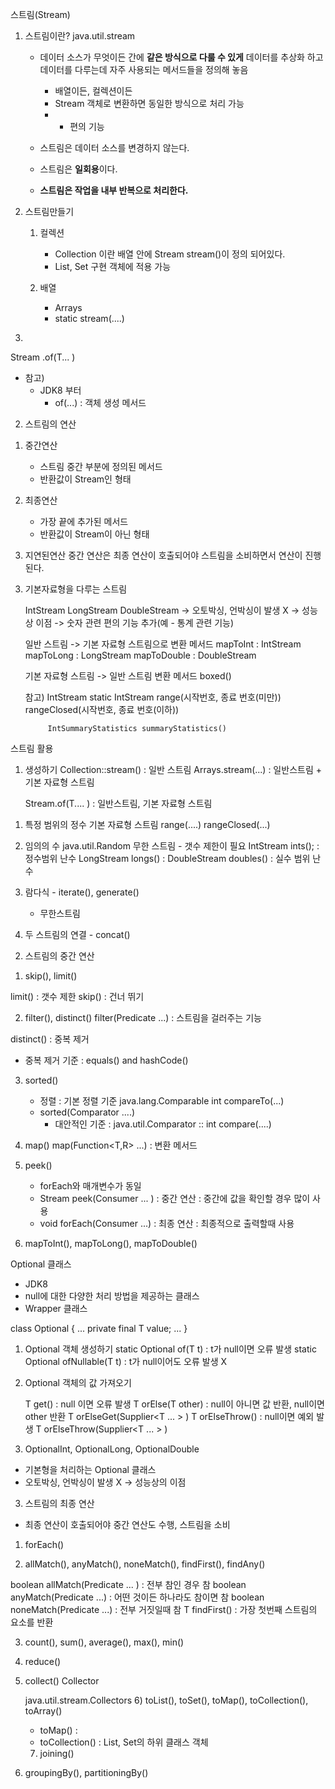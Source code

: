 스트림(Stream)
1. 스트림이란?
   java.util.stream

    - 데이터 소스가 무엇이든 간에 **같은 방식으로 다룰 수 있게** 데이터를 추상화 하고 데이터를 다루는데 자주 사용되는 메서드들을 정의해 놓음
        - 배열이든, 컬렉션이든
        - Stream 객체로 변환하면 동일한 방식으로 처리 가능
        - + 편의 기능

    - 스트림은 데이터 소스를 변경하지 않는다.
    - 스트림은 **일회용**이다.
    - **스트림은 작업을 내부 반복으로 처리한다.**

2. 스트림만들기
   1) 컬렉션
      - Collection 이란 배열 안에 Stream stream()이 정의 되어있다.
      - List, Set 구현 객체에 적용 가능

   2) 배열
      - Arrays
      - static stream(....)


3)
Stream
.of(T... )


- 참고)
    - JDK8 부터 
        - of(...) : 객체 생성 메서드

2. 스트림의 연산
1) 중간연산
    - 스트림 중간 부분에 정의된 메서드
    - 반환값이 Stream인 형태

2) 최종연산
    - 가장 끝에 추가된 메서드
    - 반환값이 Stream이 아닌 형태

3) 지연된연산
   중간 연산은 최종 연산이 호출되어야 스트림을 소비하면서 연산이 진행 된다.

3. 기본자료형을 다루는 스트림

   IntStream
   LongStream
   DoubleStream
   ->  오토박싱, 언박싱이 발생 X -> 성능상 이점
   -> 숫자 관련 편의 기능 추가(예 - 통계 관련 기능)


	일반 스트림 -> 기본 자료형 스트림으로 변환 메서드 
	mapToInt   : IntStream 
	mapToLong : LongStream
	mapToDouble : DoubleStream
	
	기본 자료형 스트림 -> 일반 스트림 변환 메서드 
	boxed()
	
	
	참고)
		IntStream 
			static IntStream range(시작번호, 종료 번호(미만))
								 rangeClosed(시작번호, 종료 번호(이하))
								 
								
			IntSummaryStatistics summaryStatistics()


스트림 활용
1. 생성하기
   Collection::stream() : 일반 스트림
   Arrays.stream(...) : 일반스트림 + 기본 자료형 스트림

   Stream.of(T.... ) : 일반스트림, 기본 자료형 스트림

1) 특정 범위의 정수
   기본 자료형 스트림
   range(....)
   rangeClosed(...)

2) 임의의 수
   java.util.Random
   무한 스트림 - 갯수 제한이 필요
   IntStream ints();  : 정수범위 난수
   LongStream longs() :
   DoubleStream doubles() : 실수 범위 난수

3) 람다식 - iterate(), generate()
    - 무한스트림


4) 두 스트림의 연결 - concat()


2. 스트림의 중간 연산
1)  skip(), limit()

limit() : 갯수 제한
skip() : 건너 뛰기

2) filter(), distinct()
   filter(Predicate<T> ...)  : 스트림을 걸러주는 기능

distinct() :  중복 제거
- 중복 제거 기준 : equals() and hashCode()


3) sorted()
    - 정렬 : 기본 정렬 기준 java.lang.Comparable  int compareTo(...)
    - sorted(Comparator ....)
        - 대안적인 기준 : java.util.Comparator :: int compare(....)

4) map()
   map(Function<T,R> ...)  : 변환 메서드

5) peek()
    - forEach와 매개변수가 동일
    - Stream peek(Consumer<T> ... ) : 중간 연산 : 중간에 값을 확인할 경우 많이 사용
    - void forEach(Consumer<T> ...) : 최종 연산 : 최종적으로 출력할때 사용

6) mapToInt(), mapToLong(), mapToDouble()


Optional 클래스
- JDK8
- null에 대한 다양한 처리 방법을 제공하는 클래스
- Wrapper 클래스

class Optional<T> {
...
private final T value;
...
}


1. Optional 객체 생성하기
   static Optional<T> of(T t) : t가 null이면 오류 발생
   static Optional<T> ofNullable(T t) : t가 null이어도 오류  발생 X

2. Optional 객체의 값 가져오기

   T get() : null 이면 오류 발생
   T orElse(T other) : null이 아니면 값 반환, null이면 other 반환
   T orElseGet(Supplier<T ... >  )
   T orElseThrow() : null이면 예외 발생
   T orElseThrow(Supplier<T ... > )

3. OptionalInt, OptionalLong, OptionalDouble
- 기본형을 처리하는 Optional 클래스
- 오토박싱, 언박싱이 발생 X -> 성능상의 이점


3. 스트림의 최종 연산
- 최종 연산이 호출되어야 중간 연산도 수행, 스트림을 소비

1) forEach()

2) allMatch(), anyMatch(), noneMatch(), findFirst(), findAny()

boolean allMatch(Predicate ... ) : 전부 참인 경우 참
boolean anyMatch(Predicate ...) : 어떤 것이든 하나라도 참이면 참
boolean noneMatch(Predicate ...) : 전부 거짓일때 참
T findFirst() : 가장 첫번째 스트림의 요소를 반환


3) count(), sum(), average(), max(), min()

4) reduce()

5) collect()
   Collector

   java.util.stream.Collectors
   6) toList(), toSet(), toMap(), toCollection(), toArray()
   - toMap() :
   - toCollection() : List, Set의 하위 클래스 객체

   	7)  joining()

8) groupingBy(), partitioningBy()
